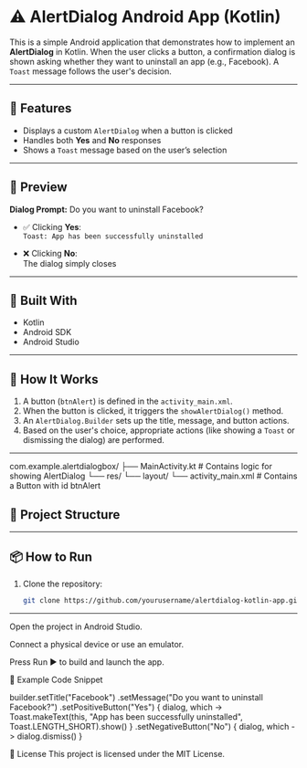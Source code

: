 # ⚠️ AlertDialog Android App (Kotlin)

This is a simple Android application that demonstrates how to implement an **AlertDialog** in Kotlin. When the user clicks a button, a confirmation dialog is shown asking whether they want to uninstall an app (e.g., Facebook). A `Toast` message follows the user's decision.

---

## 🎯 Features

- Displays a custom `AlertDialog` when a button is clicked
- Handles both **Yes** and **No** responses
- Shows a `Toast` message based on the user’s selection

---

## 📱 Preview

**Dialog Prompt:**
Do you want to uninstall Facebook?


- ✅ Clicking **Yes**:  
  `Toast: App has been successfully uninstalled`

- ❌ Clicking **No**:  
  The dialog simply closes

---

## 🧱 Built With

- Kotlin
- Android SDK
- Android Studio

---

## 🧪 How It Works

1. A button (`btnAlert`) is defined in the `activity_main.xml`.
2. When the button is clicked, it triggers the `showAlertDialog()` method.
3. An `AlertDialog.Builder` sets up the title, message, and button actions.
4. Based on the user's choice, appropriate actions (like showing a `Toast` or dismissing the dialog) are performed.

---
com.example.alertdialogbox/
├── MainActivity.kt # Contains logic for showing AlertDialog
└── res/
└── layout/
└── activity_main.xml # Contains a Button with id btnAlert
## 📂 Project Structure

---

## 📦 How to Run

1. Clone the repository:
   ```bash
   git clone https://github.com/yourusername/alertdialog-kotlin-app.git

---

Open the project in Android Studio.

Connect a physical device or use an emulator.

Press Run ▶️ to build and launch the app.



💬 Example Code Snippet

builder.setTitle("Facebook")
    .setMessage("Do you want to uninstall Facebook?")
    .setPositiveButton("Yes") { dialog, which ->
        Toast.makeText(this, "App has been successfully uninstalled", Toast.LENGTH_SHORT).show()
    }
    .setNegativeButton("No") { dialog, which ->
        dialog.dismiss()
    }

📄 License
This project is licensed under the MIT License.
